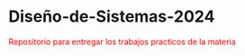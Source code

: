 # Diseño-de-Sistemas-2024 
<p style=color:red;>Repositorio para entregar los trabajos practicos de la materia </p>
